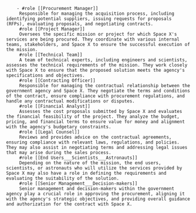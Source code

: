         - #role [[Procurement Manager]]
         Responsible for managing the acquisition process, including identifying potential suppliers, issuing requests for proposals (RFPs), evaluating proposals, and negotiating contracts.
         #role [[Project Manager]]
         Oversees the specific mission or project for which Space X's services are being procured. They coordinate with various internal teams, stakeholders, and Space X to ensure the successful execution of the mission.
         #role [[Technical Team]]
         A team of technical experts, including engineers and scientists, assesses the technical requirements of the mission. They work closely with Space X to ensure that the proposed solution meets the agency's specifications and objectives.
         #role [[Contracting Officer]]
         Responsible for managing the contractual relationship between the government agency and Space X. They negotiate the terms and conditions of the contract, ensure compliance with procurement regulations, and handle any contractual modifications or disputes.
         #role [[Financial Analyst]]
         Assesses the cost proposals submitted by Space X and evaluates the financial feasibility of the project. They analyze the budget, pricing, and financial terms to ensure value for money and alignment with the agency's budgetary constraints.
         #role [[Legal Counsel]]
         Reviews and provides advice on the contractual agreements, ensuring compliance with relevant laws, regulations, and policies. They may also assist in negotiating terms and addressing legal issues that may arise during the sales process.
         #role [[End Users___Scientists___Astronauts]]
         Depending on the nature of the mission, the end users, scientists, or astronauts who will utilize the services provided by Space X may also have a role in defining the requirements and evaluating the suitability of the solution.
         #role [[Senior Management___Decision-makers]]
         Senior management and decision-makers within the government agency play a crucial role in approving the procurement, aligning it with the agency's strategic objectives, and providing overall guidance and authorization for the contract with Space X.


